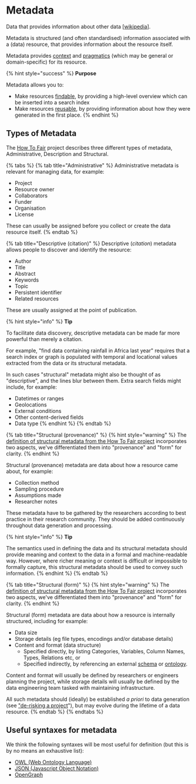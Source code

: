 # Metadata

Data that provides information about other data \[[wikipedia](https://en.wikipedia.org/wiki/Metadata)].

Metadata is structured (and often standardised) information associated with a (data) resource, that provides information about the resource itself.

Metadata provides [context](context.md) and [pragmatics](pragmatics.md) (which may be general or domain-specific) for its resource.

{% hint style="success" %}
**Purpose**

Metadata allows you to:

* Make resources [findable](fair-principles.md), by providing a high-level overview which can be inserted into a search index
* Make resources [reusable](fair-principles.md), by providing information about how they were generated in the first place.
{% endhint %}

## Types of Metadata

The [How To Fair](https://howtofair.dk/how-to-fair/metadata/) project describes three different types of metadata, Administrative, Description and Structural.

{% tabs %}
{% tab title="Administrative" %}
Administrative metadata is relevant for managing data, for example:

* Project
* Resource owner
* Collaborators
* Funder
* Organisation
* License

These can usually be assigned before you collect or create the data resource itself.
{% endtab %}

{% tab title="Descriptive (citation)" %}
Descriptive (_citation_) metadata allows people to discover and identify the resource:

* Author
* Title
* Abstract
* Keywords
* Topic
* Persistent identifier
* Related resources

These are usually assigned at the point of publication.

{% hint style="info" %}
**Tip**

To facilitate data discovery, descriptive metadata can be made far more powerful than merely a citation.

For example, "find data containing rainfall in Africa last year" requires that a search index or graph is populated with temporal and locational values extracted from the data or its structural metadata.

In such cases "structural" metadata might also be thought of as "descriptive", and the lines blur between them. Extra search fields might include, for example:

* Datetimes or ranges
* Geolocations
* External conditions
* Other content-derived fields
* Data type
{% endhint %}
{% endtab %}

{% tab title="Structural (provenance)" %}
{% hint style="warning" %}
The [definition of structural metadata from the How To Fair project](https://howtofair.dk/how-to-fair/metadata/) incorporates two aspects, we've differentiated them into "provenance" and "form" for clarity.
{% endhint %}

Structural (provenance) metadata are data about how a resource came about, for example:

* Collection method
* Sampling procedure
* Assumptions made
* Researcher notes

These metadata have to be gathered by the researchers according to best practice in their research community. They should be added continuously throughout data generation and processing.

{% hint style="info" %}
**Tip**

The semantics used in defining the data and its structural metadata should provide meaning and context to the data in a formal and machine-readable way. However, where richer meaning or context is difficult or impossible to formally capture, this structural metadata should be used to convey such information.
{% endhint %}
{% endtab %}

{% tab title="Structural (form)" %}
{% hint style="warning" %}
The [definition of structural metadata from the How To Fair project](https://howtofair.dk/how-to-fair/metadata/) incorporates two aspects, we've differentiated them into "provenance" and "form" for clarity.
{% endhint %}

Structural (form) metadata are data about how a resource is internally structured, including for example:

* Data size
* Storage details (eg file types, encodings and/or database details)
* Content and format (data structure)
  * Specified directly, by listing Categories, Variables, Column Names, Types, Relations etc, or
  * Specified indirectly, by referencing an external [schema](schema.md) or [ontology](ontology.md).

Content and format will usually be defined by researchers or engineers planning the project, while storage details will usually be defined by the data engineering team tasked with maintaining infrastructure.

All such metadata should (ideally) be established _a priori_ to data generation (see ["de-risking a project](schema.md#example-uses-for-schema)"), but may evolve during the lifetime of a data resource.
{% endtab %}
{% endtabs %}



## Useful syntaxes for metadata

We think the following syntaxes will be most useful for definition (but this is by no means an exhaustive list):

* [OWL (Web Ontology Language)](https://www.w3.org/TR/owl-semantics/syntax.html)
* [JSON (Javascript Object Notation)](https://www.json.org/json-en.html)
* [OpenGraph](https://ogp.me)
